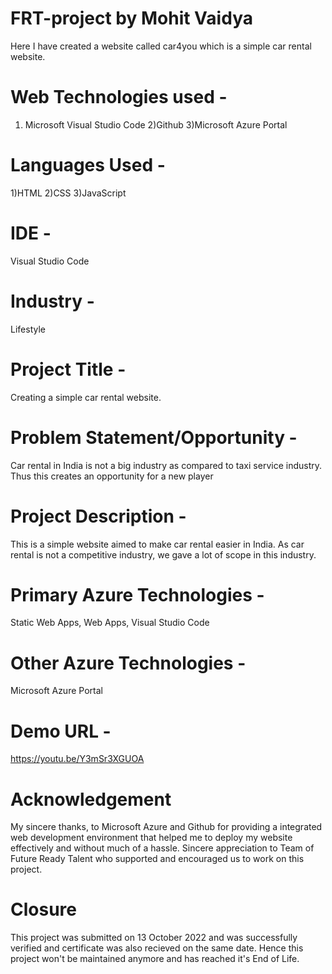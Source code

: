 # FRT-project by Mohit Vaidya

Here I have created a website called car4you which is a simple car rental website.

# Web Technologies used -
1) Microsoft Visual Studio Code
2)Github
3)Microsoft Azure Portal

# Languages Used -
1)HTML
2)CSS
3)JavaScript

# IDE - 
Visual Studio Code

# Industry - 
Lifestyle

# Project Title - 
Creating a simple car rental website.

# Problem Statement/Opportunity - 
Car rental in India is not a big industry as compared to taxi service industry. Thus this creates an opportunity for a new player

# Project Description - 
This is a simple website aimed to make car rental easier in India. As car rental is not a competitive industry, we gave a lot of scope in this industry.

# Primary Azure Technologies - 
Static Web Apps, Web Apps, Visual Studio Code

# Other Azure Technologies -  
Microsoft Azure Portal

# Demo URL - 
https://youtu.be/Y3mSr3XGUOA

# Acknowledgement
My sincere thanks, to Microsoft Azure and Github for providing a integrated web development environment that helped me to deploy my website effectively and without  much of a hassle. Sincere appreciation to Team of Future Ready Talent who supported and encouraged us to work on this project.

# Closure
This project was submitted on 13 October 2022 and was successfully verified and certificate was also recieved on the same date. Hence this project won't be maintained anymore and has reached it's End of Life. 
